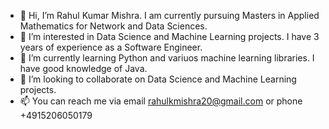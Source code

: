 - 👋 Hi, I’m Rahul Kumar Mishra. I am currently pursuing Masters in Applied Mathematics for Network and Data Sciences.
- 👀 I’m interested in Data Science and Machine Learning projects. I have 3 years of experience as a Software Engineer.
- 🌱 I’m currently learning Python and variuos machine learning libraries. I have good knowledge of Java.
- 💞️ I’m looking to collaborate on Data Science and Machine Learning projects.
- 📫 You can reach me via email rahulkmishra20@gmail.com or phone +4915206050179

<!---
irahulmishra/irahulmishra is a ✨ special ✨ repository because its `README.md` (this file) appears on your GitHub profile.
You can click the Preview link to take a look at your changes.
--->
